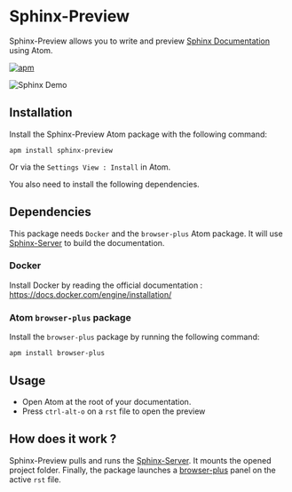 # Sphinx-Preview

Sphinx-Preview allows you to write and preview
[Sphinx Documentation](http://www.sphinx-doc.org/) using Atom.

[![apm](https://img.shields.io/apm/v/sphinx-preview.svg)](https://atom.io/packages/sphinx-preview)

![Sphinx Demo](https://raw.githubusercontent.com/dldl/sphinx-preview/master/docs/demo.gif)

## Installation

Install the Sphinx-Preview Atom package with the following command:

```
apm install sphinx-preview
```

Or via the `Settings View : Install` in Atom.

You also need to install the following dependencies.

## Dependencies

This package needs `Docker` and the `browser-plus` Atom package. It will use
[Sphinx-Server](https://github.com/dldl/sphinx-server) to build the documentation.

### Docker

Install Docker by reading the official documentation : https://docs.docker.com/engine/installation/

### Atom `browser-plus` package

Install the `browser-plus` package by running the following command:

```
apm install browser-plus
```

## Usage

- Open Atom at the root of your documentation.
- Press `ctrl-alt-o` on a `rst` file to open the preview

## How does it work ?

Sphinx-Preview pulls and runs the
[Sphinx-Server](https://hub.docker.com/r/dldl/sphinx-server/). It mounts the
opened project folder. Finally, the package launches a [browser-plus](https://atom.io/packages/browser-plus)
panel on the active `rst` file.
